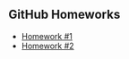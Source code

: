 ## GitHub Homeworks

- [Homework #1](https://github.com/jktrigger99/GitHub/tree/main/GitHub_HW_1)
- [Homework #2](https://github.com/jktrigger99/GitHub/tree/main/GitHub_HW_2)

